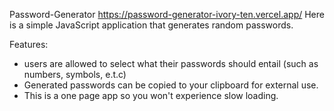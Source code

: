 Password-Generator
https://password-generator-ivory-ten.vercel.app/
Here is a simple JavaScript application that generates random passwords.

Features:

- users are allowed to select what their passwords should entail (such as numbers, symbols, e.t.c)
- Generated passwords can be copied to your clipboard for external use.
- This is a one page app so you won't experience slow loading.